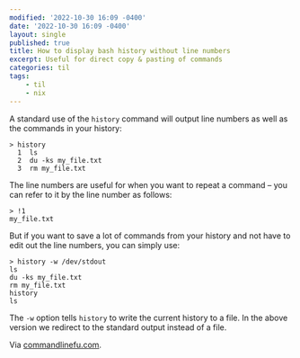 ```yaml
---
modified: '2022-10-30 16:09 -0400'
date: '2022-10-30 16:09 -0400'
layout: single
published: true
title: How to display bash history without line numbers
excerpt: Useful for direct copy & pasting of commands
categories: til
tags:
    - til
    - nix
---
```


A standard use of the `history` command will output line numbers as well as the commands in your history:

```shell
> history
  1  ls
  2  du -ks my_file.txt
  3  rm my_file.txt
```

The line numbers are useful for when you want to repeat a command – you can refer to it by the line number as follows:

```shell
> !1
my_file.txt
```

But if you want to save a lot of commands from your history and not have to edit out the line numbers, you can simply use:

```shell
> history -w /dev/stdout
ls
du -ks my_file.txt
rm my_file.txt
history
ls
```

The `-w` option tells `history` to write the current history to a file. In the above version we redirect to the standard output instead of a file.

Via [commandlinefu.com](https://www.commandlinefu.com/commands/view/27907/how-to-display-bash-history-without-line-numbers).
